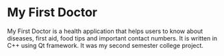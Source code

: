 # My First Doctor

My First Doctor is a health application that helps users to know about diseases, first aid, food tips and important contact numbers.
It is written in C++ using Qt framework.
It was my second semester college project.


